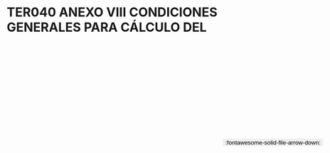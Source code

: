 
# TER040 ANEXO VIII CONDICIONES GENERALES PARA CÁLCULO DEL

<a href='../TER040 ANEXO VIII CONDICIONES GENERALES PARA CÁLCULO DEL.pdf' download>
<button class='md-button -primary' 
id='download-btn' style="position: fixed; top: 10%; right: 20px; 
        transform: translateY(-50%); z-index: 1000;  border: none; ">
:fontawesome-solid-file-arrow-down: 
</button>
</a>

<div 
    id='../TER040 ANEXO VIII CONDICIONES GENERALES PARA CÁLCULO DEL.pdf' 
    data-pdf-url='../TER040 ANEXO VIII CONDICIONES GENERALES PARA CÁLCULO DEL.pdf'
    style=' width: 100%; height: auto;overflow: auto;'>
</div>


